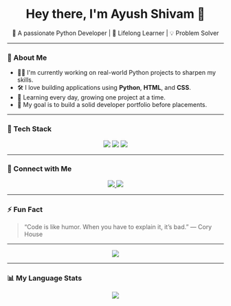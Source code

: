 <h1 align="center">Hey there, I'm Ayush Shivam 👋</h1> 
<p align="center">
  🚀 A passionate Python Developer | 🧠 Lifelong Learner | 💡 Problem Solver
</p>

---

### 💼 About Me

- 🧑‍💻 I'm currently working on real-world Python projects to sharpen my skills.
- 🛠️ I love building applications using **Python**, **HTML**, and **CSS**.
- 🌱 Learning every day, growing one project at a time.
- 📂 My goal is to build a solid developer portfolio before placements.

---

### 🧰 Tech Stack

<p align="center">
  <img src="https://i.ibb.co/CpBPfkcJ/python-icon-transparent-background-free-png.webp" />
  <img src="https://i.ibb.co/jPMPrdcc/5968267.png" />
  <img src="https://i.ibb.co/HDH3LrXz/css3-512.webp" />
</p>

---

### 🔗 Connect with Me

<p align="center">
  <a href="mailto:ayushshivam7245@gmail.com">
    <img src="https://img.shields.io/badge/Email-D14836?style=for-the-badge&logo=gmail&logoColor=white"/>
  </a>
  <a href="https://telegram.me/ElderflameX" target="_blank">
    <img src="https://img.shields.io/badge/LinkedIn-0A66C2?style=for-the-badge&logo=linkedin&logoColor=white"/>
  </a>
</p>

---

### ⚡ Fun Fact

> “Code is like humor. When you have to explain it, it’s bad.” — Cory House

---

<p align="center">
  <img src="https://github-readme-stats.vercel.app/api?username=CodesByAyushShivam&show_icons=true&theme=radical&count_private=true" />
</p>

---

### 📊 My Language Stats

<p align="center">
  <img src="https://github-readme-stats.vercel.app/api/top-langs/?username=CodesByAyushShivam&layout=compact&theme=radical&langs_count=8" />
</p>

